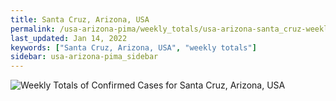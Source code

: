 ```yaml
---
title: Santa Cruz, Arizona, USA
permalink: /usa-arizona-pima/weekly_totals/usa-arizona-santa_cruz-weekly_totals.html
last_updated: Jan 14, 2022
keywords: ["Santa Cruz, Arizona, USA", "weekly totals"]
sidebar: usa-arizona-pima_sidebar
---
```


![Weekly Totals of Confirmed Cases for Santa Cruz, Arizona, USA](/covid_tracker/images/graphs/usa-arizona-santa_cruz-weekly_totals_graph.png)
